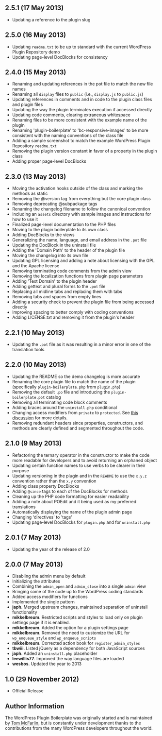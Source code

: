 ## 2.5.1 (17 May 2013)

* Updating a reference to the plugin slug

## 2.5.0 (16 May 2013)

* Updating `readme.txt` to be up to standard with the current WordPress Plugin Repository demo
* Updating page-level DocBlocks for consistency

## 2.4.0 (15 May 2013)

* Renaming and updating references in the pot file to match the new file names
* Renaming all `display` files to `public` (i.e., `display.js` to `public.js`)
* Updating references in comments and in code to the plugin class files and plugin files
* Updating the way the plugin terminates execution if accessed directly
* Updating code comments, clearing extraneous whitespace
* Renaming files to be more consistent with the example name of the plugin
* Renaming 'plugin-boilerplate' to 'bc-responsive-images' to be more consistent with the naming conventions of the class file
* Adding a sample screenshot to match the example WordPress Plugin Repository `readme.txt`
* Removing the plugin version constant in favor of a property in the plugin class
* Adding proper page-level DocBlocks

## 2.3.0 (13 May 2013)

* Moving the activation hooks outside of the class and marking the methods as static
* Removing the @version tag from everything but the core plugin class
* Removing deprecating @subpackage tags
* Renaming the changelog filename to follow the canonical convention
* Including an `assets` directory with sample images and instructions for how to use it
* Finalized page-level documentation to the PHP files
* Moving to the plugin boilerplate to its own class
* Adding DocBlocks to the views
* Generalizing the name, language, and email address in the `.pot` file
* Updating the DocBlock in the uninstall file
* Adding the 'Domain Path' to the header of the plugin file
* Moving the changelog into its own file
* Updating GPL licensing and adding a note about licensing with the GPL and the Apache license
* Removing terminating code comments from the admin view
* Removing the localization functions from plugin page parameters
* Adding 'Text Domain' to the plugin header
* Adding gettext and plural forms to the `.pot` file
* Replacing all midline tabs and replacing them with tabs
* Removing tabs and spaces from empty lines
* Adding a security check to prevent the plugin file from being accessed directly
* Improving spacing to better comply with coding conventions
* Adding LICENSE.txt and removing it from the plugin's header

## 2.2.1 (10 May 2013)

* Updating the `.pot` file as it was resulting in a minor error in one of the translation tools.

## 2.2.0 (10 May 2013)

* Updating the README so the demo changelog is more accurate
* Renaming the core plugin file to match the name of the plugin (specifically `plugin-boilerplate.php` from `plugin.php`)
* Removing the default `.po` file and introducing the `plugin-boilerplate.pot` catalog
* Removing all terminating code block comments
* Adding braces around the `uninstall.php` conditional
* Changing access modifiers from `private` to `protected`. See [this discussion](https://github.com/tommcfarlin/WordPress-Plugin-Boilerplate/issues/36) for more details.
* Removing redundant headers since properties, constructors, and methods are clearly defined and segmented throughout the code.

## 2.1.0 (9 May 2013)

* Refactoring the ternary operator in the constructor to make the code more readable for developers and to avoid returning an orphaned object
* Updating certain function names to use verbs to be clearer in their purpose
* Updating versioning in the plugin and in the `README` to use the `x.y.z` convention rather than the `x.y` convention
* Adding class property DocBlocks
* Adding `@since` tags to each of the DocBlocks for methods
* Cleaning up the PHP code formatting for easier readability
* Adding a note about POEdit and it being used as my preferred translations
* Automatically displaying the name of the plugin admin page
* Changing 'directives' to 'tags'
* Updating page-level DocBlocks for `plugin.php` and for `uninstall.php`

## 2.0.1 (7 May 2013)

* Updating the year of the release of 2.0

## 2.0.0 (7 May 2013)

* Disabling the admin menu by default
* Initializing the attributes
* Combining the `admin_open` and `admin_close` into a single `admin` view
* Bringing some of the code up to the WordPress coding standards
* Added access modifiers for functions
* Implemented the single pattern
* **japh**. Merged upstream changes, maintained separation of uninstall functionality
* **mikkelbreum**. Restricted scripts and styles to load only on plugin settings page if it is enabled.
* **mikkelbreum**. Added the option for a plugin settings page
* **mikkelbreum**. Removed the need to customize the URL for `wp_enqueue_style` and `wp_enqueue_scripts`
* **mikkelbreum**. Corrected action book for `register_admin_styles`
* **tbwiii**. Listed jQuery as a dependency for both JavaScript sources
* **japh**. Added an `uninstall.php` placeholder
* **leewillis77**. Improved the way language files are loaded
* **wesbos**. Updated the year to 2013

## 1.0 (29 November 2012)

* Official Release

## Author Information

The WordPress Plugin Boilerplate was originally started and is maintained by [Tom McFarlin](http://twitter.com/tommcfarlin/), but is constantly under development thanks to the contributions from the many WordPress developers throughout the world.
